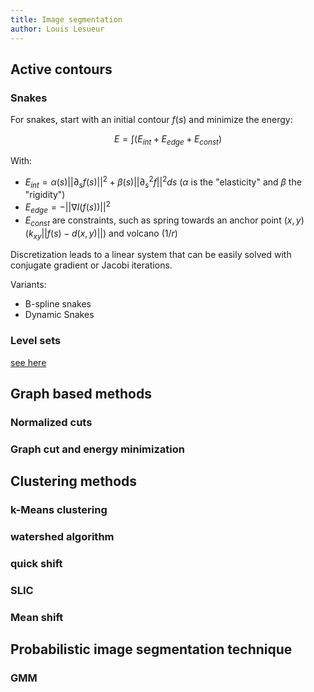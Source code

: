 ```yaml
---
title: Image segmentation
author: Louis Lesueur
---
```


## Active contours

### Snakes

For snakes, start with an initial contour $f(s)$ and minimize the energy:

$$
E = \int (E_{int} + E_{edge} + E_{const})
$$

With:

+ $E_{int} = \alpha(s) || \partial_s f (s) ||^2 + \beta(s) || \partial_s^2 f ||^2 ds$ ($\alpha$ is the "elasticity" and $\beta$ the "rigidity")
+ $E_{edge} = - || \nabla I(f(s)) ||^2$
+ $E_{const}$ are constraints, such as spring towards an anchor point $(x,y)$ ($k_{xy}||f(s) - d(x,y)||$) and volcano ($1/r$)

Discretization leads to a linear system that can be easily solved with conjugate gradient or Jacobi iterations.

Variants:

+ B-spline snakes
+ Dynamic Snakes

### Level sets

[see here](https://wiseodd.github.io/techblog/2016/11/20/levelset-segmentation/)

## Graph based methods

### Normalized cuts

### Graph cut and energy minimization

## Clustering methods

### k-Means clustering

### watershed algorithm

### quick shift

### SLIC

### Mean shift

## Probabilistic image segmentation technique

### GMM
